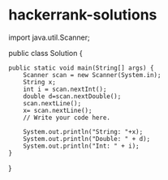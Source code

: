 # hackerrank-solutions
import java.util.Scanner;

public class Solution {

    public static void main(String[] args) {
        Scanner scan = new Scanner(System.in);
        String x;
        int i = scan.nextInt();
        double d=scan.nextDouble();
        scan.nextLine();
        x= scan.nextLine(); 
        // Write your code here.

        System.out.println("String: "+x);
        System.out.println("Double: " + d);
        System.out.println("Int: " + i);
    }
}
